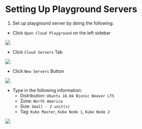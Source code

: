 # Setting Up Playground Servers

1. Set up playground server by doing the following:
- Click `Open Cloud Playground` on the left sidebar

<img src="https://user-images.githubusercontent.com/6856382/221097481-f0485a36-bcdc-431b-b292-699dc6e25ad1.png">

- Click `Cloud Servers` Tab

<img src="https://user-images.githubusercontent.com/6856382/221097630-abfddb1a-4b79-4b3f-923a-c51723d9a3c0.png">

- Click `New Servers` Button

<img src="https://user-images.githubusercontent.com/6856382/221098283-3582294b-e860-4373-8a62-8e3c640712f6.png">

- Type in the following information:
    - Distribution: `Ubuntu 18.04 Bionic Beaver LTS`
    - Zone: `North America`
    - Size: `Small - 2 unit(s)`
    - Tag: `Kube Master`, `Kube Node 1`, `Kube Node 2`

<img src="https://user-images.githubusercontent.com/6856382/221098422-108db39d-4207-40d0-88dc-58deba37c10d.png">

#